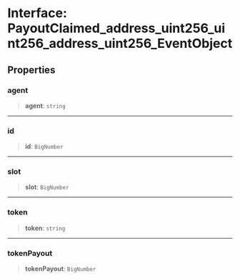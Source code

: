 # Interface: PayoutClaimed\_address\_uint256\_uint256\_address\_uint256\_EventObject

## Properties

### agent

> **agent**: `string`

***

### id

> **id**: `BigNumber`

***

### slot

> **slot**: `BigNumber`

***

### token

> **token**: `string`

***

### tokenPayout

> **tokenPayout**: `BigNumber`
